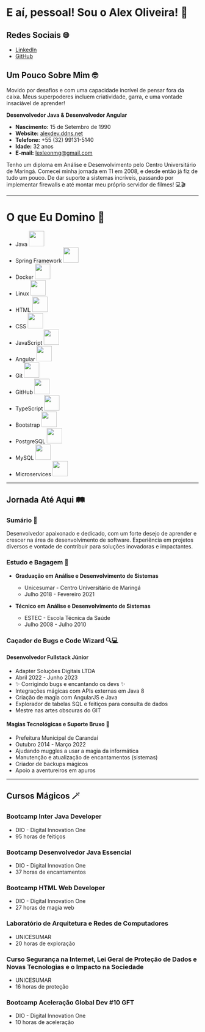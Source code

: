 # E aí, pessoal! Sou o Alex Oliveira! 🤙


## Redes Sociais 🌐
- [LinkedIn](https://www.linkedin.com/in/lexoliveira/)
- [GitHub](https://github.com/Lexleon-Oliver)



## Um Pouco Sobre Mim 🤓
Movido por desafios e com uma capacidade incrível de pensar fora da caixa. Meus superpoderes incluem criatividade, garra, e uma vontade insaciável de aprender!

**Desenvolvedor Java & Desenvolvedor Angular**

- **Nascimento:** 15 de Setembro de 1990
- **Website:** [alexdev.ddns.net](https://alexdev.ddns.net/publico)
- **Telefone:** +55 (32) 99131-5140
- **Idade:** 32 anos
- **E-mail:** lexleonmg@gmail.com

Tenho um diploma em Análise e Desenvolvimento pelo Centro Universitário de Maringá. Comecei minha jornada em TI em 2008, e desde então já fiz de tudo um pouco. De dar suporte a sistemas incríveis, passando por implementar firewalls e até montar meu próprio servidor de filmes! 💻🎬

---

# O que Eu Domino 🚀

- Java <img src="https://cdn.jsdelivr.net/gh/devicons/devicon/icons/java/java-original.svg" width="40" height="40" />
- Spring Framework <img src="https://cdn.jsdelivr.net/gh/devicons/devicon/icons/spring/spring-original.svg" width="40" height="40" />
- Docker <img src="https://cdn.jsdelivr.net/gh/devicons/devicon/icons/docker/docker-original.svg" width="40" height="40" />
- Linux <img src="https://cdn.jsdelivr.net/gh/devicons/devicon/icons/linux/linux-original.svg" width="40" height="40" />
- HTML <img src="https://cdn.jsdelivr.net/gh/devicons/devicon/icons/html5/html5-original.svg" width="40" height="40" />
- CSS <img src="https://cdn.jsdelivr.net/gh/devicons/devicon/icons/css3/css3-original.svg" width="40" height="40" />
- JavaScript <img src="https://cdn.jsdelivr.net/gh/devicons/devicon/icons/javascript/javascript-original.svg" width="40" height="40" />
- Angular <img src="https://cdn.jsdelivr.net/gh/devicons/devicon/icons/angularjs/angularjs-original.svg" width="40" height="40" />
- Git <img src="https://cdn.jsdelivr.net/gh/devicons/devicon/icons/git/git-original.svg" width="40" height="40" />
- GitHub <img src="https://cdn.jsdelivr.net/gh/devicons/devicon/icons/github/github-original.svg" width="40" height="40" />
- TypeScript <img src="https://cdn.jsdelivr.net/gh/devicons/devicon/icons/typescript/typescript-original.svg" width="40" height="40" />
- Bootstrap <img src="https://cdn.jsdelivr.net/gh/devicons/devicon/icons/bootstrap/bootstrap-original.svg" width="40" height="40" />
- PostgreSQL <img src="https://cdn.jsdelivr.net/gh/devicons/devicon/icons/postgresql/postgresql-original.svg" width="40" height="40" />
- MySQL <img src="https://cdn.jsdelivr.net/gh/devicons/devicon/icons/mysql/mysql-original.svg" width="40" height="40" />
- Microservices <img src="https://cdn.jsdelivr.net/gh/devicons/devicon/icons/kubernetes/kubernetes-plain.svg" width="40" height="40" />

---

## Jornada Até Aqui 🛤️

### Sumário 📜
Desenvolvedor apaixonado e dedicado, com um forte desejo de aprender e crescer na área de desenvolvimento de software. Experiência em projetos diversos e vontade de contribuir para soluções inovadoras e impactantes.

### Estudo e Bagagem 🎒
- **Graduação em Análise e Desenvolvimento de Sistemas**
  - Unicesumar - Centro Universitário de Maringá
  - Julho 2018 - Fevereiro 2021

- **Técnico em Análise e Desenvolvimento de Sistemas**
  - ESTEC - Escola Técnica da Saúde
  - Julho 2008 - Julho 2010

### Caçador de Bugs e Code Wizard 🔍💻
#### Desenvolvedor Fullstack Júnior
- Adapter Soluções Digitais LTDA
- Abril 2022 - Junho 2023
- ✨ Corrigindo bugs e encantando os devs ✨
- Integrações mágicas com APIs externas em Java 8
- Criação de magia com AngularJS e Java
- Explorador de tabelas SQL e feitiços para consulta de dados
- Mestre nas artes obscuras do GIT

#### Magias Tecnológicas e Suporte Bruxo 🧙
- Prefeitura Municipal de Carandaí
- Outubro 2014 - Março 2022
- Ajudando muggles a usar a magia da informática
- Manutenção e atualização de encantamentos (sistemas)
- Criador de backups mágicos
- Apoio a aventureiros em apuros

---

## Cursos Mágicos 🪄

### Bootcamp Inter Java Developer
- DIO - Digital Innovation One
- 95 horas de feitiços

### Bootcamp Desenvolvedor Java Essencial
- DIO - Digital Innovation One
- 37 horas de encantamentos

### Bootcamp HTML Web Developer
- DIO - Digital Innovation One
- 27 horas de magia web

### Laboratório de Arquitetura e Redes de Computadores
- UNICESUMAR
- 20 horas de exploração

### Curso Segurança na Internet, Lei Geral de Proteção de Dados e Novas Tecnologias e o Impacto na Sociedade
- UNICESUMAR
- 16 horas de proteção

### Bootcamp Aceleração Global Dev #10 GFT
- DIO - Digital Innovation One
- 10 horas de aceleração

